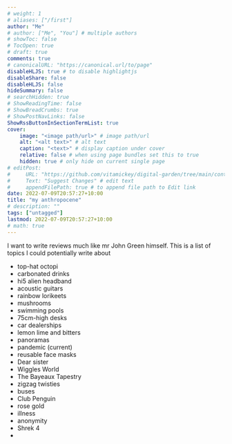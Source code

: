 ```yaml
---
# weight: 1
# aliases: ["/first"]
author: "Me"
# author: ["Me", "You"] # multiple authors
# showToc: false
# TocOpen: true
# draft: true
comments: true
# canonicalURL: "https://canonical.url/to/page"
disableHLJS: true # to disable highlightjs
disableShare: false
disableHLJS: false
hideSummary: false
# searchHidden: true
# ShowReadingTime: false
# ShowBreadCrumbs: true
# ShowPostNavLinks: false
ShowRssButtonInSectionTermList: true
cover:
    image: "<image path/url>" # image path/url
    alt: "<alt text>" # alt text
    caption: "<text>" # display caption under cover
    relative: false # when using page bundles set this to true
    hidden: true # only hide on current single page
# editPost:
#     URL: "https://github.com/vitamickey/digital-garden/tree/main/content"
#     Text: "Suggest Changes" # edit text
#     appendFilePath: true # to append file path to Edit link
date: 2022-07-09T20:57:27+10:00
title: "my anthropocene"
# description: ""
tags: ["untagged"]
lastmod: 2022-07-09T20:57:27+10:00
# math: true
---
```


I want to write reviews much like mr John Green himself. This is a list of topics I could potentially write about

- top-hat octopi
- carbonated drinks
- hi5 alien headband
- acoustic guitars
- rainbow lorikeets
- mushrooms
- swimming pools
- 75cm-high desks
- car dealerships
- lemon lime and bitters
- panoramas
- pandemic (current)
- reusable face masks
- Dear sister
- Wiggles World
- The Bayeaux Tapestry
- zigzag twisties
- buses
- Club Penguin
- rose gold
- illness
- anonymity
- Shrek 4
- 